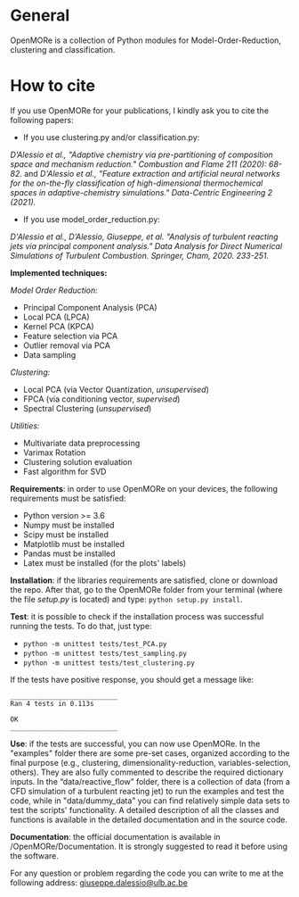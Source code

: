 # General
OpenMORe is a collection of Python modules for Model-Order-Reduction, clustering and classification. 

# How to cite
If you use OpenMORe for your publications, I kindly ask you to cite the following papers:
- If you use clustering.py and/or classification.py:

*D’Alessio et al., "Adaptive chemistry via pre-partitioning of composition space and mechanism reduction." Combustion and Flame 211 (2020): 68-82.*
and
*D'Alessio et al., "Feature extraction and artificial neural networks for the on-the-fly classification of high-dimensional thermochemical spaces in adaptive-chemistry simulations." Data-Centric Engineering 2 (2021).*

- If you use model_order_reduction.py:

*D'Alessio et al., D’Alessio, Giuseppe, et al. "Analysis of turbulent reacting jets via principal component analysis." Data Analysis for Direct Numerical Simulations of Turbulent Combustion. Springer, Cham, 2020. 233-251.*


**Implemented techniques:**

_Model Order Reduction:_
- Principal Component Analysis (PCA)
- Local PCA (LPCA)
- Kernel PCA (KPCA)
- Feature selection via PCA 
- Outlier removal via PCA
- Data sampling 

_Clustering:_
- Local PCA (via Vector Quantization, _unsupervised_)
- FPCA (via conditioning vector, _supervised_)
- Spectral Clustering (_unsupervised_)

_Utilities:_
- Multivariate data preprocessing 
- Varimax Rotation 
- Clustering solution evaluation 
- Fast algorithm for SVD 


**Requirements**: in order to use OpenMORe on your devices, the following requirements must be satisfied:

- Python version >= 3.6 
- Numpy must be installed 
- Scipy must be installed 
- Matplotlib must be installed
- Pandas must be installed
- Latex must be installed (for the plots' labels)


**Installation**: if the libraries requirements are satisfied, clone or download the repo. After that, go to the OpenMORe folder from your terminal (where the file *setup.py* is located) and type: `python setup.py install`. 

**Test**: it is possible to check if the installation process was successful running the tests. To do that, just type:
- `python -m unittest tests/test_PCA.py`  
- `python -m unittest tests/test_sampling.py `
- `python -m unittest tests/test_clustering.py `

If the tests have positive response, you should get a message like: 

```
___________________________
Ran 4 tests in 0.113s

OK
___________________________
```

**Use**: if the tests are successful, you can now use OpenMORe. In the "examples" folder there are some pre-set cases, organized according to the final purpose (e.g., clustering, dimensionality-reduction, variables-selection, others). They are also fully commented to describe the required dictionary inputs.
In the “data/reactive_flow” folder, there is a collection of data (from a CFD simulation of a turbulent reacting jet) to run the examples and test the code, while in "data/dummy_data" you can find relatively simple data sets to test the scripts' functionality. 
A detailed description of all the classes and functions is available in the detailed documentation and in the source code. 

**Documentation**: the official documentation is available in /OpenMORe/Documentation. It is strongly suggested to read it before using the software.

For any question or problem regarding the code you can write to me at the following address: giuseppe.dalessio@ulb.ac.be 
